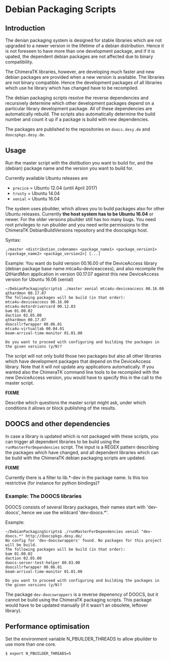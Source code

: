 # Debian Packaging Scripts

## Introduction

The denian packaging system is designed for stable libraries which are not upgraded to a newer version in the lifetime
of a debian distribution. Hence it is not foreseen to have more than one development package, and if it is upated, the dependent debian packages are not affected due to binary compatibility.

The ChimeraTK libraries, however, are developing much faster and new debian packages are provided when a new version is available. The libraries are not binary compatible. Hence the development packages of all libraries which use
he library which has changed have to be recompiled.

The debian packaging scripts resolve the reverse dependencies and recursively determine which other development packages depend on a particular library development package. All of these dependencies are automatically rebuild.
The scripts also automatically determine the build number and count it up if a package is build with new dependencies.

The packages are published to the repositories on `doocs.desy.de` and `doocspkgs.desy.de`.

## Usage

Run the master script with the distibution you want to build for, and the (debian) package name and the version you want to build for.

Currently available Ubuntu releases are

* `precice` = Ubuntu 12.04 (until April 2017)
* `trusty` = Ubuntu 14.04
* `xenial` = Ubuntu 16.04

The system uses pbuilder, which allows you to build packages also for other Ubuntu releases. Currently **the host system has to be Ubuntu 16.04** or newer. For the older versions pbuilder still has too many bugs. You need root privileges to run pbuilder and you need write permissions to the ChimeraTK DebianBuildVersions repository and
the doocspkgs host.

Syntax:
```
./master <distribution_codename> <package_name1> <package_version1> [<package_name2> <package_version2>] [...]
```
Example:
You want do build version 00.16.00 of the DeviceAccess library (debian package base name mtca4u-deviceaccess),
and also recompile the QtHardMon application in version 00.17.07  against this new DeviceAccess version for
Ubuntu 16.06 (xenial)
```
~/DebianPackagingScripts$ ./master xenial mtca4u-deviceaccess 00.16.00 qthardmon 00.17.07
The following packages will be build (in that order):
mtca4u-deviceaccess 00.16.00
mtca4u-motordrivercard 00.12.03
bam 01.00.02
daction 02.05.00
qthardmon 00.17.07
doocsllrfwrapper 00.06.01
mtca4u-virtuallab 00.04.01
beam-arrival-time-monitor 01.01.00

Do you want to proceed with configuring and building the packages in the given versions (y/N)? 
```
The script will not only build those two packages but also all other libraries which have development packages that depend on the DeviceAccess library. Note that it will not update any applications automatically. If you wanted also the ChimeraTK command line tools to be recompiled with the new DeviceAccess version, you would have to specify this in the call to the master script.

**FIXME**

Describe which questions the master script might ask, under which conditions it allows or block publishing of the results.

## DOOCS and other dependencies

In case a library is updated which is not packaged with these scripts, you can trigger all dependent libraries
to be build using the `runMasterForDependencies` script. The input is a REGEX pattern describing the packages which have changed, and all dependent libraries which can be build with the ChimeraTK debian packaging scripts are updated.

**FIXME**

Currently there is a filter to lib.*-dev in the package name. Is this too restrictive (for instance for python bindings)?

### Example: The DOOCS libraries

DOOCS consists of several library packages, their names start with 'dev-doocs', hence we use the wildcard 'dev-doocs.*'.

Example:
```
~/DebianPackagingScripts$ ./runMasterForDependencies xenial "dev-doocs.*" http://doocspkgs.desy.de/
No config for 'dev-doocswrappers' found. No packages for this project will be build.
The following packages will be build (in that order):
bam 01.00.02
daction 02.05.00
doocs-server-test-helper 00.03.00
doocsllrfwrapper 00.06.01
beam-arrival-time-monitor 01.01.00

Do you want to proceed with configuring and building the packages in the given versions (y/N)?
```
The package `dev-doocswrappers` is a reverse depenency of DOOCS, but it cannot be build using the ChimeraTK packaging scripts. This package would have to be updated manually (if it wasn't an obsolete, leftover library).

## Performance optimisation

Set the environment variable N_PBUILDER_THREADS to allow pbuilder to use more than one core.

```
$ export N_PBUILDER_THREADS=5
```
